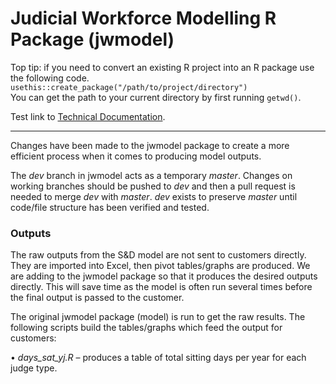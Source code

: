 # Judicial Workforce Modelling R Package (jwmodel)

Top tip: if you need to convert an existing R project into an R package use the following code.  
`usethis::create_package("/path/to/project/directory")`  
You can get the path to your current directory by first running `getwd()`.

Test link to [Technical Documentation](./docs/tech-guide.md).

___

Changes have been made to the jwmodel package to create a more efficient process when it comes to producing model outputs. 

The *dev* branch in jwmodel acts as a temporary *master*. Changes on working branches should be pushed to *dev* and then a pull request is needed to merge *dev* with *master*.  *dev* exists to preserve *master* until code/file structure has been verified and tested. 

### Outputs 

The raw outputs from the S&D model are not sent to customers directly. They are imported into Excel, then pivot tables/graphs are produced. 
We are adding to the jwmodel package so that it produces the desired outputs directly. This will save time as the model is often run several times before the final output is passed to the customer. 

The original jwmodel package (model) is run to get the raw results. The following scripts build the tables/graphs which feed the output for customers:

•	*days_sat_yj.R* – produces a table of total sitting days per year for each judge type.
